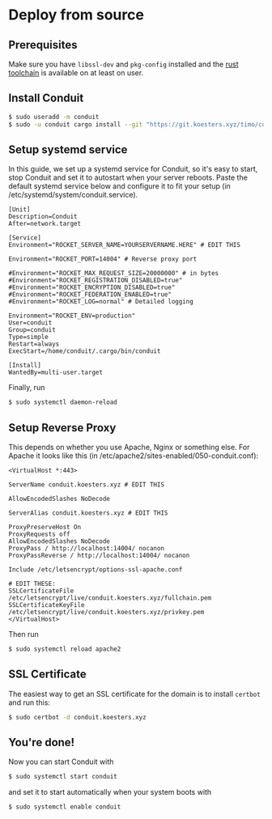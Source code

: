 # Deploy from source

## Prerequisites

Make sure you have `libssl-dev` and `pkg-config` installed and the [rust toolchain](https://rustup.rs) is available on at least on user.


## Install Conduit

```bash
$ sudo useradd -m conduit
$ sudo -u conduit cargo install --git "https://git.koesters.xyz/timo/conduit.git"
```


## Setup systemd service

In this guide, we set up a systemd service for Conduit, so it's easy to start, stop Conduit and set it to autostart when your server reboots. Paste the default systemd service below and configure it to fit your setup (in /etc/systemd/system/conduit.service).

```systemd
[Unit]
Description=Conduit
After=network.target

[Service]
Environment="ROCKET_SERVER_NAME=YOURSERVERNAME.HERE" # EDIT THIS

Environment="ROCKET_PORT=14004" # Reverse proxy port

#Environment="ROCKET_MAX_REQUEST_SIZE=20000000" # in bytes
#Environment="ROCKET_REGISTRATION_DISABLED=true"
#Environment="ROCKET_ENCRYPTION_DISABLED=true"
#Environment="ROCKET_FEDERATION_ENABLED=true"
#Environment="ROCKET_LOG=normal" # Detailed logging

Environment="ROCKET_ENV=production"
User=conduit
Group=conduit
Type=simple
Restart=always
ExecStart=/home/conduit/.cargo/bin/conduit

[Install]
WantedBy=multi-user.target
```

Finally, run
```bash
$ sudo systemctl daemon-reload
```


## Setup Reverse Proxy

This depends on whether you use Apache, Nginx or something else. For Apache it looks like this (in /etc/apache2/sites-enabled/050-conduit.conf):
```
<VirtualHost *:443>

ServerName conduit.koesters.xyz # EDIT THIS

AllowEncodedSlashes NoDecode

ServerAlias conduit.koesters.xyz # EDIT THIS

ProxyPreserveHost On
ProxyRequests off
AllowEncodedSlashes NoDecode
ProxyPass / http://localhost:14004/ nocanon
ProxyPassReverse / http://localhost:14004/ nocanon

Include /etc/letsencrypt/options-ssl-apache.conf

# EDIT THESE:
SSLCertificateFile /etc/letsencrypt/live/conduit.koesters.xyz/fullchain.pem
SSLCertificateKeyFile /etc/letsencrypt/live/conduit.koesters.xyz/privkey.pem
</VirtualHost>
```

Then run
```bash
$ sudo systemctl reload apache2
```


## SSL Certificate

The easiest way to get an SSL certificate for the domain is to install `certbot` and run this:
```bash
$ sudo certbot -d conduit.koesters.xyz
```


## You're done!

Now you can start Conduit with
```bash
$ sudo systemctl start conduit
```

and set it to start automatically when your system boots with
```bash
$ sudo systemctl enable conduit
```
